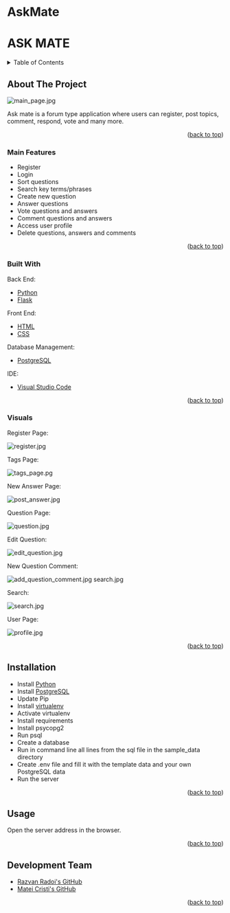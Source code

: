 # AskMate

<div id="top"></div>

# ASK MATE

<!-- TABLE OF CONTENTS -->
<details>
  <summary>Table of Contents</summary>
  <ol>
    <li>
      <a href="#about-the-project">About The Project</a>
      <ul>
        <li><a href="#main-features">Main Features</a></li>
        <li><a href="#built-with">Built With</a></li>
        <li><a href="#visuals">Visuals</a></li>
      </ul>
    </li>
    <li><a href="#installation">Installation</a></li>
    <li><a href="#usage">Usage</a></li>
    <li><a href="#development-team">Development Team</a></li>
  </ol>
</details>

<!-- ABOUT THE PROJECT -->

## About The Project

![main_page.jpg][home-page]

Ask mate is a forum type application where users can register, post topics, comment, respond, vote and many more.

<p align="right">(<a href="#top">back to top</a>)</p>

### Main Features

- Register
- Login
- Sort questions
- Search key terms/phrases
- Create new question
- Answer questions
- Vote questions and answers
- Comment questions and answers
- Access user profile
- Delete questions, answers and comments

<p align="right">(<a href="#top">back to top</a>)</p>

### Built With

Back End:

- [Python][python]
- [Flask][flask]

Front End:

- [HTML][html]
- [CSS][css]

Database Management:

- [PostgreSQL][postgres]

IDE:

- [Visual Studio Code][visual-studio-code]

<p align="right">(<a href="#top">back to top</a>)</p>

### Visuals

Register Page:

![register.jpg][register-page]

Tags Page:

![tags_page.pg][tags-page]

New Answer Page:

![post_answer.jpg][post-answer]

Question Page:

![question.jpg][question-page]

Edit Question:

![edit_question.jpg][edit-question]

New Question Comment:

![add_question_comment.jpg][post-answer] search.jpg

Search:

![search.jpg][search]

User Page:

![profile.jpg][profile]

<p align="right">(<a href="#top">back to top</a>)</p>

## Installation

- Install [Python][python]
- Install [PostgreSQL][postgres]
- Update Pip
- Install [virtualenv][virtualenv]
- Activate virtualenv
- Install requirements
- Install psycopg2
- Run psql
- Create a database
- Run in command line all lines from the sql file in the sample_data directory
- Create .env file and fill it with the template data and your own PostgreSQL data
- Run the server

<p align="right">(<a href="#top">back to top</a>)</p>

<!-- USAGE EXAMPLES -->

## Usage

Open the server address in the browser.

<p align="right">(<a href="#top">back to top</a>)</p>

## Development Team

- [Razvan Radoi's GitHub][radoi-razvan]
- [Matei Cristi's GitHub][mateiocristi]

<p align="right">(<a href="#top">back to top</a>)</p>

<!-- MARKDOWN LINKS & IMAGES -->

[postgres]: https://www.postgresql.org/
[python]: https://www.python.org/
[flask]: https://flask.palletsprojects.com/en/2.0.x/
[html]: https://html.com/
[css]: https://www.w3.org/Style/CSS/Overview.en.html
[visual-studio-code]: https://code.visualstudio.com/
[virtualenv]: https://pypi.org/project/virtualenv/
[radoi-razvan]: https://github.com/radoi-razvan
[mateiocristi]: https://github.com/mateiocristi
[home-page]: assets/main_page.jpg
[register-page]: assets/register.jpg
[question-page]: assets/question.jpg
[tags-page]: assets/tags_page.jpg
[add-question-comment]: assets/add_question_comment.jpg
[edit-question]: assets/edit_question.jpg
[post-answer]: assets/post_answer.jpg
[search]: assets/search.jpg
[profile]: assets/profile.jpg
